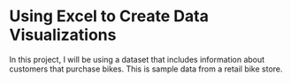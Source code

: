 # Using Excel to Create Data Visualizations
In this project, I will be using a dataset that includes information about customers that purchase bikes. This is sample data from a retail bike store. 
